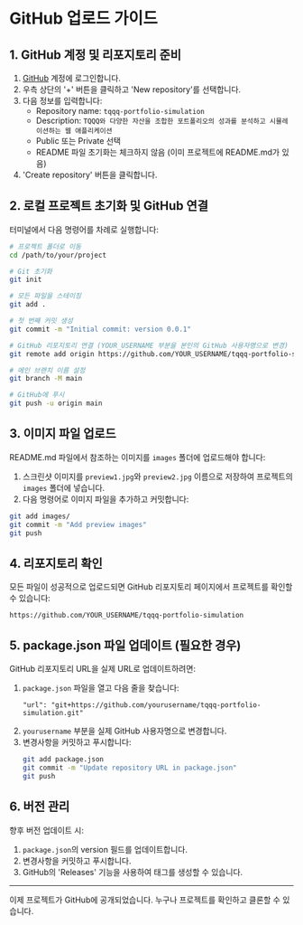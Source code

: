 # GitHub 업로드 가이드

## 1. GitHub 계정 및 리포지토리 준비

1. [GitHub](https://github.com) 계정에 로그인합니다.
2. 우측 상단의 '+' 버튼을 클릭하고 'New repository'를 선택합니다.
3. 다음 정보를 입력합니다:
   - Repository name: `tqqq-portfolio-simulation`
   - Description: `TQQQ와 다양한 자산을 조합한 포트폴리오의 성과를 분석하고 시뮬레이션하는 웹 애플리케이션`
   - Public 또는 Private 선택
   - README 파일 초기화는 체크하지 않음 (이미 프로젝트에 README.md가 있음)
4. 'Create repository' 버튼을 클릭합니다.

## 2. 로컬 프로젝트 초기화 및 GitHub 연결

터미널에서 다음 명령어를 차례로 실행합니다:

```bash
# 프로젝트 폴더로 이동
cd /path/to/your/project

# Git 초기화
git init

# 모든 파일을 스테이징
git add .

# 첫 번째 커밋 생성
git commit -m "Initial commit: version 0.0.1"

# GitHub 리포지토리 연결 (YOUR_USERNAME 부분을 본인의 GitHub 사용자명으로 변경)
git remote add origin https://github.com/YOUR_USERNAME/tqqq-portfolio-simulation.git

# 메인 브랜치 이름 설정
git branch -M main

# GitHub에 푸시
git push -u origin main
```

## 3. 이미지 파일 업로드

README.md 파일에서 참조하는 이미지를 `images` 폴더에 업로드해야 합니다:

1. 스크린샷 이미지를 `preview1.jpg`와 `preview2.jpg` 이름으로 저장하여 프로젝트의 `images` 폴더에 넣습니다.
2. 다음 명령어로 이미지 파일을 추가하고 커밋합니다:

```bash
git add images/
git commit -m "Add preview images"
git push
```

## 4. 리포지토리 확인

모든 파일이 성공적으로 업로드되면 GitHub 리포지토리 페이지에서 프로젝트를 확인할 수 있습니다:

```
https://github.com/YOUR_USERNAME/tqqq-portfolio-simulation
```

## 5. package.json 파일 업데이트 (필요한 경우)

GitHub 리포지토리 URL을 실제 URL로 업데이트하려면:

1. `package.json` 파일을 열고 다음 줄을 찾습니다:
   ```
   "url": "git+https://github.com/yourusername/tqqq-portfolio-simulation.git"
   ```
2. `yourusername` 부분을 실제 GitHub 사용자명으로 변경합니다.
3. 변경사항을 커밋하고 푸시합니다:
   ```bash
   git add package.json
   git commit -m "Update repository URL in package.json"
   git push
   ```

## 6. 버전 관리

향후 버전 업데이트 시:

1. `package.json`의 version 필드를 업데이트합니다.
2. 변경사항을 커밋하고 푸시합니다.
3. GitHub의 'Releases' 기능을 사용하여 태그를 생성할 수 있습니다.

---

이제 프로젝트가 GitHub에 공개되었습니다. 누구나 프로젝트를 확인하고 클론할 수 있습니다. 
